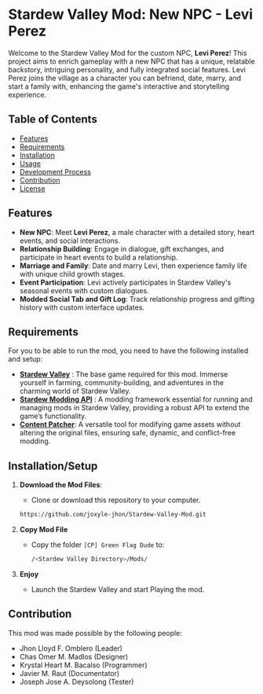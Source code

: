 # Stardew Valley Mod: New NPC - Levi Perez

Welcome to the Stardew Valley Mod for the custom NPC, **Levi Perez**! This project aims to enrich gameplay with a new NPC that has a unique, relatable backstory, intriguing personality, and fully integrated social features. Levi Perez joins the village as a character you can befriend, date, marry, and start a family with, enhancing the game's interactive and storytelling experience.

## Table of Contents

- [Features](#features)
- [Requirements](#requirements)
- [Installation](#installationsetup)
- [Usage](#usage)
- [Development Process](#development-process)
- [Contribution](#contribution)
- [License](#license)

## Features

- **New NPC**: Meet **Levi Perez**, a male character with a detailed story, heart events, and social interactions.
- **Relationship Building**: Engage in dialogue, gift exchanges, and participate in heart events to build a relationship.
- **Marriage and Family**: Date and marry Levi, then experience family life with unique child growth stages.
- **Event Participation**: Levi actively participates in Stardew Valley's seasonal events with custom dialogues.
- **Modded Social Tab and Gift Log**: Track relationship progress and gifting history with custom interface updates.

## Requirements
For you to be able to run the mod, you need to have the following installed and setup:
- [**Stardew Valley**](https://store.steampowered.com/app/413150/Stardew_Valley/) :  The base game required for this mod. Immerse yourself in farming, community-building, and adventures in the charming world of Stardew Valley.
- [**Stardew Modding API**](https://smapi.io/) : A modding framework essential for running and managing mods in Stardew Valley, providing a robust API to extend the game’s functionality.
- [**Content Patcher**](https://www.nexusmods.com/stardewvalley/mods/1915): A versatile tool for modifying game assets without altering the original files, ensuring safe, dynamic, and conflict-free modding.
  
## Installation/Setup
1. **Download the Mod Files**:
   - Clone or download this repository to your computer.

   ```bash
   https://github.com/joxyle-jhon/Stardew-Valley-Mod.git
2. **Copy Mod File**
   - Copy the folder ```[CP] Green Flag Dude``` to:
  
     ```bash
     /<Stardew Valley Directory>/Mods/
3. **Enjoy**
   - Launch the Stardew Valley and start Playing the mod.

## Contribution
This mod was made possible by the following people:
  - Jhon Lloyd F. Omblero (Leader)
  - Chas Omer M. Madlos (Designer)
  - Krystal Heart M. Bacalso (Programmer)
  - Javier M. Raut (Documentator)
  - Joseph Jose A. Deysolong (Tester)
   
